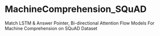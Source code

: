 # MachineComprehension_SQuAD
Match LSTM &amp; Answer Pointer, Bi-directional Attention Flow Models For Machine Comprehension on SQuAD Dataset
